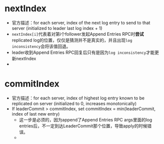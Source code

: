 # nextIndex
- 官方描述：for each server, index of the next log entry  to send to that server (initialized to leader last log index + 1)
- `nextIndex[i]`代表着对第i个follower发起Append Entries RPC时**尝试**replicated log的位置，仅仅是猜测并不是真实的，并且出现`log inconsistency`会将该值回退。
- leader收到Append Entries RPC回复后只有是因为`log inconsistency`才能更新nextIndex
- 
# commitIndex
- 官方描述：for each server, index of highest log entry known to be replicated on server  (initialized to 0, increases monotonically)
-  If leaderCommit > commitIndex, set commitIndex = min(leaderCommit, index of last new entry)
	- 这一步是必须的，因为append了Append Entries RPC args里面的log entries后，不一定到达LeaderCommit那个位置，导致apply的时候错误。
	- 